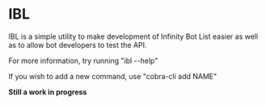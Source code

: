 # IBL

IBL is a simple utility to make development of Infinity Bot List easier as well as to allow bot developers to test the API. 

For more information, try running "ibl --help"

If you wish to add a new command, use "cobra-cli add NAME"

**Still a work in progress**